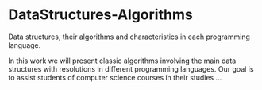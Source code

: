 # DataStructures-Algorithms
Data structures, their algorithms and characteristics in each programming language.

In this work we will present classic algorithms involving the main data structures with resolutions in different programming languages. Our goal is to assist students of computer science courses in their studies ...

